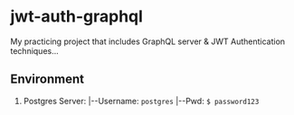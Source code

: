 # jwt-auth-graphql

My practicing project that includes GraphQL server &amp; JWT Authentication techniques...

## Environment

1. Postgres Server:
   |--Username: `postgres`
   |--Pwd: `$ password123`
